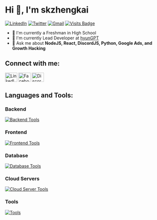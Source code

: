 
# Hi 👋, I'm skzhengkai


[![LinkedIn](https://img.shields.io/badge/linkedin-%230077B5.svg?&style=for-the-badge&logo=linkedin&logoColor=white)](https://www.linkedin.com/in/adamzheng1) [![Twitter](https://img.shields.io/badge/twitter-%231DA1F2.svg?&style=for-the-badge&logo=twitter&logoColor=white)](https://twitter.com/zhengkaitaken) [![Gmail](https://img.shields.io/badge/gmail-%23EE0000.svg?&style=for-the-badge&logo=gmail&logoColor=white)](mailto:zhengkaitaken@gmail.com) [![Visits Badge](https://badges.pufler.dev/visits/skzhengkai/skzhengkai?style=for-the-badge)](https://camo.githubusercontent.com/a20dba7cc4548612464419f5890cb52b71a4b22d726f73d8554d8a34ff443ff4/68747470733a2f2f6261646765732e7075666c65722e6465762f7669736974732f57657265776f6c766573303439332f57657265776f6c766573303439333f7374796c653d666f722d7468652d6261646765)

- 📘 I'm currently a Freshman in High School
- 🌱 I'm currently Lead Developer at [hyunGPT](https://hyunGPT.app/)
- 💬 Ask me about **NodeJS, React, DiscordJS, Python, Google Ads, and Growth Hacking**

## Connect with me:

<p align="left">
  <a href="https://linkedin.com/in/adamzheng1/"><img src="https://raw.githubusercontent.com/rahuldkjain/github-profile-readme-generator/master/src/images/icons/Social/linked-in-alt.svg" alt="LinkedIn" height="30" width="40" /></a>
  <a href="https://fb.com/"><img src="https://raw.githubusercontent.com/rahuldkjain/github-profile-readme-generator/master/src/images/icons/Social/facebook.svg" alt="Facebook" height="30" width="40" /></a>
  <a href="https://discordapp.com/users/753301377576468671"><img src="https://raw.githubusercontent.com/rahuldkjain/github-profile-readme-generator/master/src/images/icons/Social/discord.svg" alt="Discord" height="30" width="40" /></a>
</p>

## Languages and Tools:

### Backend

<p>
  <a href="https://skillicons.dev/">
    <img src="https://skillicons.dev/icons?i=nodejs,express,py,flask,fastapi,cpp,php,java" alt="Backend Tools" />
  </a>
</p>

### Frontend

<p>
  <a href="https://skillicons.dev/">
    <img src="https://skillicons.dev/icons?i=js,react,nextjs,tailwind,ts,html,css,jquery" alt="Frontend Tools" />
  </a>
</p>

### Database

<p>
  <a href="https://skillicons.dev/">
    <img src="https://skillicons.dev/icons?i=mongodb,mysql,postgresql,graphql" alt="Database Tools" />
  </a>
</p>

### Cloud Servers

<p>
  <a href="https://skillicons.dev/">
    <img src="https://skillicons.dev/icons?i=aws,gcp,firebase" alt="Cloud Server Tools" />
  </a>
</p>

### Tools

<p>
  <a href="https://skillicons.dev/">
    <img src="https://skillicons.dev/icons?i=git,github,figma,linux,vscode,postman,replit,npm,discord" alt="Tools" />
  </a>
</p>
